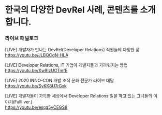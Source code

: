 # 한국의 다양한 DevRel 사례, 콘텐츠를 소개합니다.


### 라이브 패널토크
[LIVE] 개발자가 만나는 DevRel(Developer Relations) 직원들의 다양한 삶</br>
https://youtu.be/JLBQCgN-HLA

[LIVE] Developer Relations, IT 기업이 개발자들과 가까워지는 방법</br>
https://youtu.be/Xw8IzUOTmfE

[LIVE] 2020 INNO-CON 개발 조직 문화 전문가 라이브 대담</br>
https://youtu.be/SyKK8U7rGxk

[LIVE] 개발자들이 가득한 세상에서 Developer Relations 일을 하고 있는 그녀들의 이야기(Fulll ver.)</br>
https://youtu.be/esqg5yCEGS8
